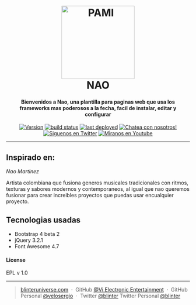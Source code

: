 <h1 align="center">
  <br>
  <a href="http://www.blinteruniverse.com/pami/"><img src="http://www.blinteruniverse.com/wp-content/uploads/2017/11/AlphaPAMI.png" alt="PAMI" width="200"></a>
  <br>
  NAO
  <br>
</h1>
<h4 align="center">Bienvenidos a Nao, una plantilla para paginas web que usa los frameworks mas poderosos a la fecha, facil de instalar, editar y configurar</h4>
<p align="center">
  <a href="https://github.com/velosergio/Nao/releases">
  <img src="https://img.shields.io/badge/Version-0.0.0.2-yellow.svg?style=for-the-badge" alt="Version"></a>
  <a href="https://github.com/velosergio/Nao/issues">
  <img src="https://img.shields.io/badge/buildstatus-production-yellow.svg?style=for-the-badge" alt="build status"></a>
  <a href="https://facebook.com/BlinterUniverse/">
  <img src="https://img.shields.io/badge/Facebook-Like-blue.svg?style=for-the-badge" alt="last deployed"></a>
  <a href="https://discord.gg/34DYauN">
  <img src="https://img.shields.io/badge/Discord-Chat-blue.svg?style=for-the-badge" alt="Chatea con nosotros!"></a>
  <a href="https://twitter.com/sergioveloza">
  <img src="https://img.shields.io/badge/Twitter-Seguir-blue.svg?style=for-the-badge" alt="Siguenos en Twitter"></a>
  <a href="https://www.youtube.com/channel/UCji0rxIuB2g9P6c1xCF9FZQ">
  <img src="https://img.shields.io/badge/YouTube-Ver-red.svg?style=for-the-badge" alt="Miranos en Youtube"></a>
</p>

---

## Inspirado en:

*_Nao Martinez_*

Artista colombiana que fusiona generos musicales tradicionales con ritmos, texturas y sabores modernos y contemporaneos, al igual que nao queremos fusionar para crear increibles proyectos que puedas usar encualquier proyecto.

## Tecnologias usadas

* Bootstrap 4 beta 2
* jQuery 3.2.1
* Font Awesome 4.7

#### License

EPL v 1.0

---

> [blinteruniverse.com](https://www.blinteruniverse.com) &nbsp;&middot;&nbsp;
> GitHub [@Vi Electronic Entertainment](https://github.com/ViElectronicEntertainment) &nbsp;&middot;&nbsp;
> GitHub Personal [@velosergio](https://github.com/ViElectronicEntertainment) &nbsp;&middot;&nbsp;
> Twitter [@blinter](https://twitter.com/blinteruniverse)
> Twitter Personal [@blinter](https://twitter.com/sergioveloza)